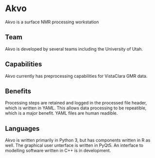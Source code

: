 # Akvo 
Akvo is a surface NMR processing workstation

## Team 
Akvo is developed by several teams including the University of Utah.

## Capabilities 
Akvo currently has preprocessing capabilities for VistaClara GMR data. 

## Benefits 
Processing steps are retained and logged in the processed file header, which is written in YAML. 
This allows data processing to be repeatible, which is a major benefit. 
YAML files are human readible. 

## Languages
Akvo is written primarily in Python 3, but has components written in R as well. The graphical user unterface is written in PyQt5.  An interface to modelling software written in C++ is in development. 
